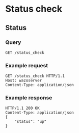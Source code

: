 # Status check

## Status

### Query

    GET /status_check

### Example request

    GET /status_check HTTP/1.1
    Host: wazoserver
    Content-Type: application/json

### Example response

    HTTP/1.1 200 OK
    Content-Type: application/json
    {
        "status": "up"
    }
